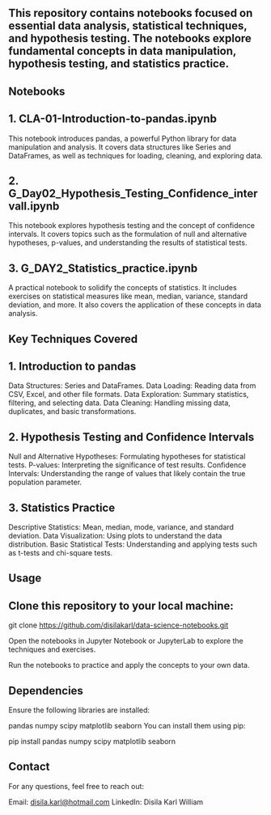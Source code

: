 ## This repository contains notebooks focused on essential data analysis, statistical techniques, and hypothesis testing. The notebooks explore fundamental concepts in data manipulation, hypothesis testing, and statistics practice.

## Notebooks
## 1. CLA-01-Introduction-to-pandas.ipynb
This notebook introduces pandas, a powerful Python library for data manipulation and analysis. It covers data structures like Series and DataFrames, as well as techniques for loading, cleaning, and exploring data.

## 2. G_Day02_Hypothesis_Testing_Confidence_intervall.ipynb
This notebook explores hypothesis testing and the concept of confidence intervals. It covers topics such as the formulation of null and alternative hypotheses, p-values, and understanding the results of statistical tests.

## 3. G_DAY2_Statistics_practice.ipynb
A practical notebook to solidify the concepts of statistics. It includes exercises on statistical measures like mean, median, variance, standard deviation, and more. It also covers the application of these concepts in data analysis.

## Key Techniques Covered

## 1. Introduction to pandas
Data Structures: Series and DataFrames.
Data Loading: Reading data from CSV, Excel, and other file formats.
Data Exploration: Summary statistics, filtering, and selecting data.
Data Cleaning: Handling missing data, duplicates, and basic transformations.

## 2. Hypothesis Testing and Confidence Intervals
Null and Alternative Hypotheses: Formulating hypotheses for statistical tests.
P-values: Interpreting the significance of test results.
Confidence Intervals: Understanding the range of values that likely contain the true population parameter.

## 3. Statistics Practice
Descriptive Statistics: Mean, median, mode, variance, and standard deviation.
Data Visualization: Using plots to understand the data distribution.
Basic Statistical Tests: Understanding and applying tests such as t-tests and chi-square tests.

## Usage

## Clone this repository to your local machine:

git clone https://github.com/disilakarl/data-science-notebooks.git

Open the notebooks in Jupyter Notebook or JupyterLab to explore the techniques and exercises.

Run the notebooks to practice and apply the concepts to your own data.

## Dependencies

Ensure the following libraries are installed:

pandas
numpy
scipy
matplotlib
seaborn
You can install them using pip:

pip install pandas numpy scipy matplotlib seaborn

## Contact
For any questions, feel free to reach out:

Email: disila.karl@hotmail.com
LinkedIn: Disila Karl William






